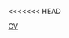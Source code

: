 <<<<<<< HEAD
<html>
<head>
	<title>Lien ket den CV</title>
	<meta charset="utf-8">
</head>
<body>
	<a href="index.html" target="_blank" title="Di chuyển đến trang index CV"> CV </a>
</body>
</html>
